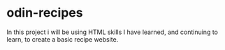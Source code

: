 # odin-recipes
In this project i will be using HTML skills I have learned, and continuing to learn, to create a basic recipe website.